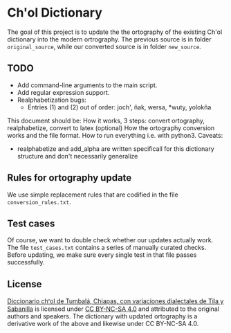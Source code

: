 
Ch'ol Dictionary
================

The goal of this project is to update the the ortography of the existing Ch'ol
dictionary into the modern ortrography. The previous source is in folder
`original_source`, while our converted source is in folder `new_source`. 


## TODO
* Add command-line arguments to the main script.
* Add regular expression support.
* Realphabetization bugs:
    * Entries (1) and (2) out of order: joch', ñak, wersa, \*wuty, yolokña


This document should be:
How it works, 3 steps: convert ortography, realphabetize, convert to latex
(optional)
How the ortography conversion works and the file format.
How to run everything i.e. with python3.
Caveats:
* realphabetize and add_alpha are written specificall for this dictionary
  structure and don't necessarily generalize

## Rules for ortography update

We use simple replacement rules that are codified in the file
`conversion_rules.txt`.


## Test cases

Of course, we want to double check whether our updates actually work. The file
`test_cases.txt` contains a series of manually curated checks. Before updating,
we make sure every single test in that file passes successfully.


## License

[Diccionario chꞌol de Tumbalá, Chiapas, con variaciones dialectales de Tila y
Sabanilla](https://www.sil.org/resources/archives/35328) is licensed under [CC
BY-NC-SA 4.0](https://creativecommons.org/licenses/by-nc-sa/4.0/legalcode) and
attributed to the original authors and speakers. The dictionary with updated
ortography is a derivative work of the above and likewise under CC BY-NC-SA
4.0.
